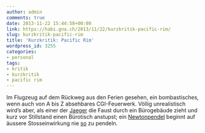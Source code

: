 ```yaml
---
author: admin
comments: true
date: 2013-11-22 15:44:58+00:00
link: https://habi.gna.ch/2013/11/22/kurzkritik-pacific-rim/
slug: kurzkritik-pacific-rim
title: 'Kurzkritik: Pacific Rim'
wordpress_id: 3255
categories:
- personal
tags:
- kritik
- kurzkritik
- pacific rim
---
```


Im Flugzeug auf dem Rückweg aus den Ferien gesehen, ein bombastisches, wenn auch von A bis Z absehbares CGI-Feuerwerk.
Völlig unrealistisch wird’s aber, als einer der [Jaeger](http://pacificrim.wikia.com/wiki/Jaeger) die Faust durch ein Bürogebäude zieht und kurz vor Stillstand einen Bürotisch anstupst; ein [Newtonpendel](http://de.wikipedia.org/wiki/Kugelsto%C3%9Fpendel) beginnt auf äussere Stosseinwirkung nie [so](http://www.youtube.com/watch?v=SHTDlC_tetQ) zu pendeln.
